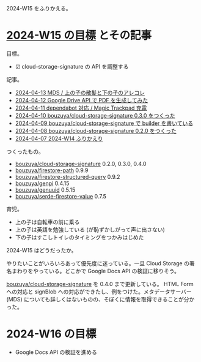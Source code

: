 2024-W15 をふりかえる。

# [2024-W15 の目標][2024-04-07] とその記事

目標。

- ☑ cloud-storage-signature の API を調整する

記事。

- [2024-04-13 MDS / 上の子の散髪と下の子のアレコレ][2024-04-13]
- [2024-04-12 Google Drive API で PDF を生成してみた][2024-04-12]
- [2024-04-11 dependabot 対応 / Magic Trackpad 充電][2024-04-11]
- [2024-04-10 bouzuya/cloud-storage-signature 0.3.0 をつくった][2024-04-10]
- [2024-04-09 bouzuya/cloud-storage-signature で builder を書いている][2024-04-09]
- [2024-04-08 bouzuya/cloud-storage-signature 0.2.0 をつくった][2024-04-08]
- [2024-04-07 2024-W14 ふりかえり][2024-04-07]

つくったもの。

- [bouzuya/cloud-storage-signature] 0.2.0, 0.3.0, 0.4.0
- [bouzuya/firestore-path] 0.9.9
- [bouzuya/firestore-structured-query] 0.9.2
- [bouzuya/genpi] 0.4.15
- [bouzuya/genuuid] 0.5.15
- [bouzuya/serde-firestore-value] 0.7.5

育児。

- 上の子は自転車の前に乗る
- 上の子は英語を勉強している (が恥ずかしがって声に出さない)
- 下の子はすこしトイレのタイミングをつかみはじめた

2024-W15 はどうだったか。

やりたいことがいろいろあって優先度に迷っている。一旦 Cloud Storage の署名まわりをやっている。どこかで Google Docs API の検証に移りそう。

[bouzuya/cloud-storage-signature] を 0.4.0 まで更新している。 HTML Form への対応と signBlob への対応ができたし、例をつけた。メタデータサーバー (MDS) についても詳しくはないものの、そぼくに情報を取得できることが分かった。

# 2024-W16 の目標

- Google Docs API の検証を進める

[2024-04-07]: https://blog.bouzuya.net/2024/04/07/
[2024-04-08]: https://blog.bouzuya.net/2024/04/08/
[2024-04-09]: https://blog.bouzuya.net/2024/04/09/
[2024-04-10]: https://blog.bouzuya.net/2024/04/10/
[2024-04-11]: https://blog.bouzuya.net/2024/04/11/
[2024-04-12]: https://blog.bouzuya.net/2024/04/12/
[2024-04-13]: https://blog.bouzuya.net/2024/04/13/
[bouzuya/cloud-storage-signature]: https://github.com/bouzuya/cloud-storage-signature
[bouzuya/firestore-path]: https://github.com/bouzuya/firestore-path
[bouzuya/firestore-structured-query]: https://github.com/bouzuya/firestore-structured-query
[bouzuya/genpi]: https://github.com/bouzuya/genpi
[bouzuya/genuuid]: https://github.com/bouzuya/genuuid
[bouzuya/serde-firestore-value]: https://github.com/bouzuya/serde-firestore-value
